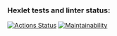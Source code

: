 ### Hexlet tests and linter status:

[![Actions Status](https://github.com/R1zd1ch/frontend-project-11/workflows/hexlet-check/badge.svg)](https://github.com/R1zd1ch/frontend-project-11/actions)
[![Maintainability](https://api.codeclimate.com/v1/badges/685f1ed058e95e073119/maintainability)](https://codeclimate.com/github/R1zd1ch/frontend-project-11/maintainability)